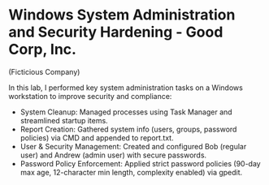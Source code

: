 # Windows System Administration and Security Hardening - Good Corp, Inc.
(Ficticious Company)

In this lab, I performed key system administration tasks on a Windows workstation to improve security and compliance: </br>
-  System Cleanup: Managed processes using Task Manager and streamlined startup items.</br>
-  Report Creation: Gathered system info (users, groups, password policies) via CMD and appended to report.txt.</br>
-  User & Security Management: Created and configured Bob (regular user) and Andrew (admin user) with secure passwords.</br>
-  Password Policy Enforcement: Applied strict password policies (90-day max age, 12-character min length, complexity enabled) via gpedit.</br>
